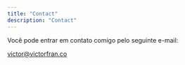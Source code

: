 ```yaml
---
title: "Contact"
description: "Contact"
---
```


Você pode entrar em contato comigo pelo seguinte e-mail:

[victor@victorfran.co](mailto:victor@victorfran.co)
